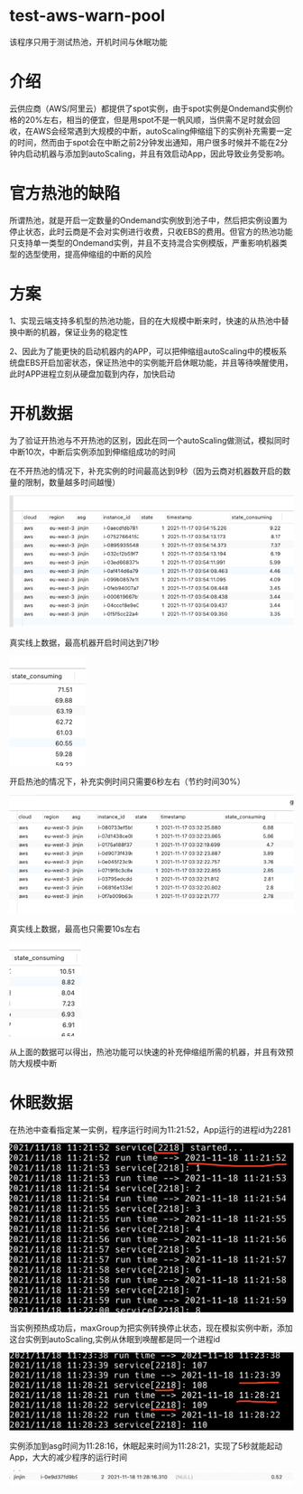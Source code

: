 # test-aws-warn-pool
该程序只用于测试热池，开机时间与休眠功能

# 介绍

云供应商（AWS/阿里云）都提供了spot实例，由于spot实例是Ondemand实例价格的20%左右，相当的便宜，但是用spot不是一帆风顺，当供需不足时就会回收，在AWS会经常遇到大规模的中断，autoScaling伸缩组下的实例补充需要一定的时间，然而由于spot会在中断之前2分钟发出通知，用户很多时候并不能在2分钟内启动机器与添加到autoScaling，并且有效启动App，因此导致业务受影响。

# 官方热池的缺陷
所谓热池，就是开启一定数量的Ondemand实例放到池子中，然后把实例设置为停止状态，此时云商是不会对实例进行收费，只收EBS的费用。但官方的热池功能只支持单一类型的Ondemand实例，并且不支持混合实例模版，严重影响机器类型的选型使用，提高伸缩组的中断的风险

# 方案
1、实现云端支持多机型的热池功能，目的在大规模中断来时，快速的从热池中替换中断的机器，保证业务的稳定性

2、因此为了能更快的启动机器内的APP，可以把伸缩组autoScaling中的模板系统盘EBS开启加密状态，保证热池中的实例能开启休眠功能，并且等待唤醒使用，此时APP进程立刻从硬盘加载到内存，加快启动

# 开机数据
为了验证开热池与不开热池的区别，因此在同一个autoScaling做测试，模拟同时中断10次，中断后实例添加到伸缩组成功的时间

在不开热池的情况下，补充实例的时间最高达到9秒（因为云商对机器数开启的数量的限制，数量越多时间越慢）

![nowarmpool](./img/WX20211117-120356.png)

真实线上数据，最高机器开启时间达到71秒

![nowarmpool](./img/WX20211117-141712.png)

开启热池的情况下，补充实例时间只需要6秒左右（节约时间30%）

![nowarmpool](./img/WX20211117-120427.png)

真实线上数据，最高也只需要10s左右

![nowarmpool](./img/WX20211117-145402.png)

从上面的数据可以得出，热池功能可以快速的补充伸缩组所需的机器，并且有效预防大规模中断

# 休眠数据
在热池中查看指定某一实例，程序运行时间为11:21:52，App运行的进程id为2281

![nowarmpool](./img/WX20211118-194321.png)

当实例预热成功后，maxGroup为把实例转换停止状态，现在模拟实例中断，添加这台实例到autoScaling,实例从休眠到唤醒都是同一个进程id

![nowarmpool](./img/WX20211118-194743.png)

实例添加到asg时间为11:28:16，休眠起来时间为11:28:21，实现了5秒就能起动App，大大的减少程序的运行时间

![nowarmpool](./img/WX20211118-195255.png)